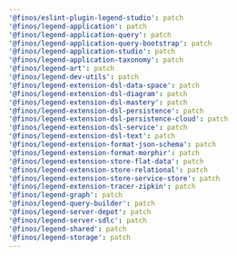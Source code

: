 ```yaml
---
'@finos/eslint-plugin-legend-studio': patch
'@finos/legend-application': patch
'@finos/legend-application-query': patch
'@finos/legend-application-query-bootstrap': patch
'@finos/legend-application-studio': patch
'@finos/legend-application-taxonomy': patch
'@finos/legend-art': patch
'@finos/legend-dev-utils': patch
'@finos/legend-extension-dsl-data-space': patch
'@finos/legend-extension-dsl-diagram': patch
'@finos/legend-extension-dsl-mastery': patch
'@finos/legend-extension-dsl-persistence': patch
'@finos/legend-extension-dsl-persistence-cloud': patch
'@finos/legend-extension-dsl-service': patch
'@finos/legend-extension-dsl-text': patch
'@finos/legend-extension-format-json-schema': patch
'@finos/legend-extension-format-morphir': patch
'@finos/legend-extension-store-flat-data': patch
'@finos/legend-extension-store-relational': patch
'@finos/legend-extension-store-service-store': patch
'@finos/legend-extension-tracer-zipkin': patch
'@finos/legend-graph': patch
'@finos/legend-query-builder': patch
'@finos/legend-server-depot': patch
'@finos/legend-server-sdlc': patch
'@finos/legend-shared': patch
'@finos/legend-storage': patch
---
```

